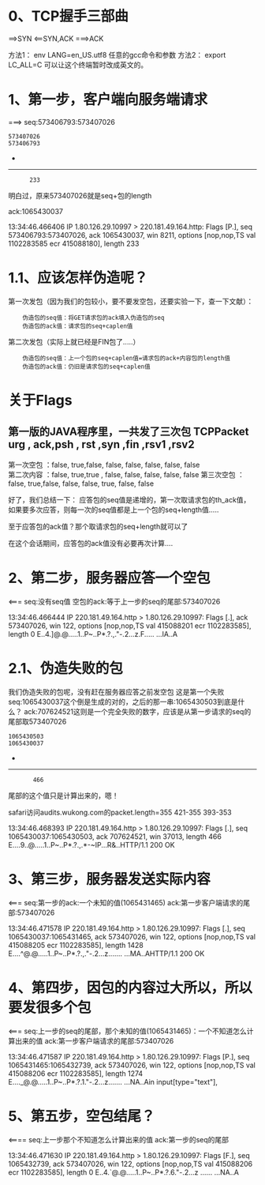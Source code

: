 0、TCP握手三部曲
==============
==>SYN
<==SYN,ACK
===>ACK

方法1： env LANG=en_US.utf8 任意的gcc命令和参数
方法2： export LC_ALL=C 可以让这个终端暂时改成英文的。

1、第一步，客户端向服务端请求
========================
===>
seq:573406793:573407026

	573407026
	573406793
-
--------------
		  233
明白过，原来573407026就是seq+包的length

ack:1065430037

13:34:46.466406 IP 1.80.126.29.10997 > 220.181.49.164.http: Flags [P.], seq 573406793:573407026, ack 1065430037, win 8211, options [nop,nop,TS val 1102283585 ecr 415088180], length 233

1.1、应该怎样伪造呢？
=================
第一次发包（因为我们的包较小，要不要发空包，还要实验一下，查一下文献）：

		伪造包的seq值：将GET请求包的ack填入伪造包的seq
		伪造包的ack值：请求包的seq+caplen值

第二次发包（实际上就已经是FIN包了.....）

		伪造包的seq值：上一个包的seq+caplen值=请求包的ack+内容包的length值
		伪造包的ack值：仍旧是请求包的seq+caplen值

关于Flags
=========

第一版的JAVA程序里，一共发了三次包
TCPPacket
			urg  ,  ack,psh  ,  rst   ,syn   ,fin  ,rsv1  ,rsv2
----------------------------------------------------------------
第一次空包  ：false, true,false, false, false, false, false, false		
第二次内容  ：false, true,true , false, false, false, false, false
第三次空包  ：false, true,false, false, false, true, false, false


好了，我们总结一下：
应答包的seq值是递增的，第一次取请求包的th_ack值，如果要多次应答，则每一次的seq值都是上一个包的seq+length值.....

至于应答包的ack值？那个取请求包的seq+length就可以了

在这个会话期间，应答包的ack值没有必要再次计算....



2、第二步，服务器应答一个空包
========================
<===
seq:没有seq值
空包的ack:等于上一步的seq的尾部:573407026

13:34:46.466444 IP 220.181.49.164.http > 1.80.126.29.10997: Flags [.], ack 573407026, win 122, options [nop,nop,TS val 415088201 ecr 1102283585], length 0
E..4.]@.@.....1..P~..P*.?.,."-.2...z.F.....
...IA..A

2.1、伪造失败的包
===============
我们伪造失败的包呢，没有赶在服务器应答之前发空包
这是第一个失败
seq:1065430037这个倒是生成的对的，之后的那一串:1065430503到底是什么？
ack:707624521这则是一个完全失败的数字，应该是从第一步请求的seq的尾部取573407026

	1065430503
	1065430037
-
--------------
		   466
尾部的这个值只是计算出来的，嗯！

safari访问audits.wukong.com的packet.length=355
421-355
393-353

13:34:46.468393 IP 220.181.49.164.http > 1.80.126.29.10997: Flags [.], seq 1065430037:1065430503, ack 707624521, win 37013, length 466
E....9..@.....1..P~..P*.?.,.*-~IP...R&..HTTP/1.1 200 OK

3、第三步，服务器发送实际内容
========================
<===
seq:第一步的ack:一个未知的值(1065431465)
ack:第一步客户端请求的尾部:573407026

13:34:46.471578 IP 220.181.49.164.http > 1.80.126.29.10997: Flags [.], seq 1065430037:1065431465, ack 573407026, win 122, options [nop,nop,TS val 415088205 ecr 1102283585], length 1428
E....^@.@.....1..P~..P*.?.,."-.2...z.......
...MA..AHTTP/1.1 200 OK


4、第四步，因包的内容过大所以，所以要发很多个包
=======================================
<===
seq:上一步的seq的尾部，那个未知的值(1065431465)：一个不知道怎么计算出来的值
ack:第一步客户端请求的尾部:573407026

13:34:46.471587 IP 220.181.49.164.http > 1.80.126.29.10997: Flags [P.], seq 1065431465:1065432739, ack 573407026, win 122, options [nop,nop,TS val 415088206 ecr 1102283585], length 1274
E...._@.@.....1..P~..P*.?.1."-.2...z.......
...NA..Ain input[type="text"],

5、第五步，空包结尾？
================
<====
seq:上一步那个不知道怎么计算出来的值
ack:第一步的seq的尾部

13:34:46.471630 IP 220.181.49.164.http > 1.80.126.29.10997: Flags [F.], seq 1065432739, ack 573407026, win 122, options [nop,nop,TS val 415088206 ecr 1102283585], length 0
E..4.`@.@.....1..P~..P*.?.6."-.2...z	......
...NA..A
